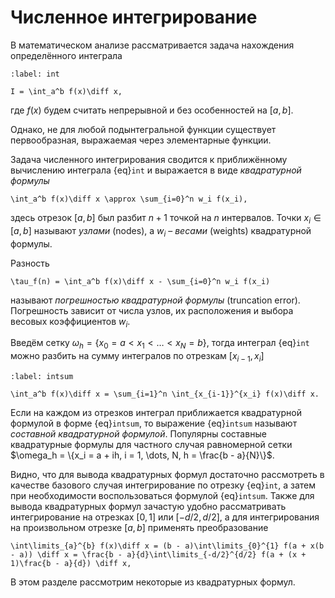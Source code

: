 # Численное интегрирование

В математическом анализе рассматривается задача нахождения определённого интеграла

```{math}
:label: int

I = \int_a^b f(x)\diff x,
```

где $f(x)$ будем считать непрерывной и без особенностей на $[a, b]$.

Однако, не для любой подынтегральной функции существует первообразная, выражаемая через элементарные функции.

Задача численного интегрирования сводится к приближённому вычислению интеграла {eq}`int` и выражается в виде *квадратурной формулы*

```{math}
\int_a^b f(x)\diff x \approx \sum_{i=0}^n w_i f(x_i),
```

здесь отрезок $[a, b]$ был разбит $n+1$ точкой на $n$ интервалов. Точки $x_i \in [a, b]$ называют *узлами* (nodes), а $w_i$ &ndash; *весами* (weights) квадратурной формулы.

Разность

```{math}
\tau_f(n) = \int_a^b f(x)\diff x - \sum_{i=0}^n w_i f(x_i)
```

называют *погрешностью квадратурной формулы* (truncation error). Погрешность зависит от числа узлов, их расположения и выбора весовых коэффициентов $w_i$.

Введём сетку $\omega_h = \{x_0 = a < x_1 < \dots < x_N = b\}$, тогда интеграл {eq}`int` можно разбить на сумму интегралов по отрезкам $[x_{i-1}, x_i]$

```{math}
:label: intsum

\int_a^b f(x)\diff x = \sum_{i=1}^n \int_{x_{i-1}}^{x_i} f(x)\diff x.
```

Если на каждом из отрезков интеграл приближается квадратурной формулой в форме {eq}`intsum`, то выражение {eq}`intsum` называют *составной квадратурной формулой*.
Популярны составные квадратурные формулы для частного случая равномерной сетки $\omega_h = \{x_i = a + ih, i = 1, \dots, N, h = \frac{b - a}{N}\}$.

Видно, что для вывода квадратурных формул достаточно рассмотреть в качестве базового случая интегрирование по отрезку {eq}`int`, а затем при необходимости воспользоваться формулой {eq}`intsum`. Также для вывода квадратурных формул зачастую удобно рассматривать интегрирование на отрезках $[0, 1]$ или $[-d/2, d/2]$, а для интегрирования на произвольном отрезке $[a, b]$ применять преобразование

```{math}
\int\limits_{a}^{b} f(x)\diff x = (b - a)\int\limits_{0}^{1} f(a + x(b - a)) \diff x = \frac{b - a}{d}\int\limits_{-d/2}^{d/2} f(a + (x + 1)\frac{b - a}{d}) \diff x,
```

В этом разделе рассмотрим некоторые из квадратурных формул.
